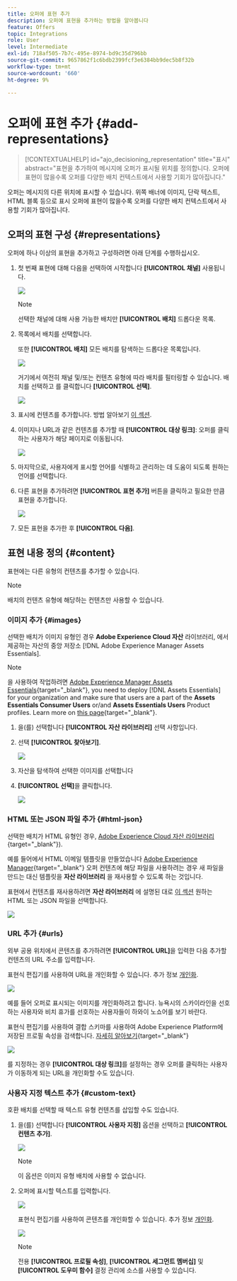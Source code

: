 ```yaml
---
title: 오퍼에 표현 추가
description: 오퍼에 표현을 추가하는 방법을 알아봅니다
feature: Offers
topic: Integrations
role: User
level: Intermediate
exl-id: 718af505-7b7c-495e-8974-bd9c35d796bb
source-git-commit: 9657862f1c6bdb2399fcf3e6384bb9dec5b8f32b
workflow-type: tm+mt
source-wordcount: '660'
ht-degree: 9%

---
```


# 오퍼에 표현 추가 {#add-representations}

>[!CONTEXTUALHELP]
>id="ajo_decisioning_representation"
>title="표시"
>abstract="표현을 추가하여 메시지에 오퍼가 표시될 위치를 정의합니다. 오퍼에 표현이 많을수록 오퍼를 다양한 배치 컨텍스트에서 사용할 기회가 많아집니다."

오퍼는 메시지의 다른 위치에 표시할 수 있습니다. 위쪽 배너에 이미지, 단락 텍스트, HTML 블록 등으로 표시 오퍼에 표현이 많을수록 오퍼를 다양한 배치 컨텍스트에서 사용할 기회가 많아집니다.

## 오퍼의 표현 구성 {#representations}

오퍼에 하나 이상의 표현을 추가하고 구성하려면 아래 단계를 수행하십시오.

1. 첫 번째 표현에 대해 다음을 선택하여 시작합니다 **[!UICONTROL 채널]** 사용됩니다.

   ![](../assets/channel-placement.png)

   >[!NOTE]
   >
   >선택한 채널에 대해 사용 가능한 배치만 **[!UICONTROL 배치]** 드롭다운 목록.

1. 목록에서 배치를 선택합니다.

   또한 **[!UICONTROL 배치]** 모든 배치를 탐색하는 드롭다운 목록입니다.

   ![](../assets/browse-button-placements.png)

   거기에서 여전히 채널 및/또는 컨텐츠 유형에 따라 배치를 필터링할 수 있습니다. 배치를 선택하고 를 클릭합니다 **[!UICONTROL 선택]**.

   ![](../assets/browse-placements.png)

1. 표시에 컨텐츠를 추가합니다. 방법 알아보기 [이 섹션](#content).

1. 이미지나 URL과 같은 컨텐츠를 추가할 때 **[!UICONTROL 대상 링크]**: 오퍼를 클릭하는 사용자가 해당 페이지로 이동됩니다.

   ![](../assets/offer-destination-link.png)

1. 마지막으로, 사용자에게 표시할 언어를 식별하고 관리하는 데 도움이 되도록 원하는 언어를 선택합니다.

1. 다른 표현을 추가하려면 **[!UICONTROL 표현 추가]** 버튼을 클릭하고 필요한 만큼 표현을 추가합니다.

   ![](../assets/offer-add-representation.png)

1. 모든 표현을 추가한 후 **[!UICONTROL 다음]**.

## 표현 내용 정의 {#content}

표현에는 다른 유형의 컨텐츠를 추가할 수 있습니다.

>[!NOTE]
>
>배치의 컨텐츠 유형에 해당하는 컨텐츠만 사용할 수 있습니다.

### 이미지 추가 {#images}

선택한 배치가 이미지 유형인 경우 **Adobe Experience Cloud 자산** 라이브러리, 에서 제공하는 자산의 중앙 저장소 [!DNL Adobe Experience Manager Assets Essentials].

>[!NOTE]
>
> 을 사용하여 작업하려면 [Adobe Experience Manager Assets Essentials](https://experienceleague.adobe.com/docs/experience-manager-assets-essentials/help/introduction.html){target="_blank"}, you need to deploy [!DNL Assets Essentials] for your organization and make sure that users are a part of the **Assets Essentials Consumer Users** or/and **Assets Essentials Users** Product profiles. Learn more on [this page](https://experienceleague.adobe.com/docs/experience-manager-assets-essentials/help/get-started-admins/deploy-administer.html){target="_blank"}.

1. 을(를) 선택합니다 **[!UICONTROL 자산 라이브러리]** 선택 사항입니다.

1. 선택 **[!UICONTROL 찾아보기]**.

   ![](../assets/offer-browse-asset-library.png)

1. 자산을 탐색하여 선택한 이미지를 선택합니다

1. **[!UICONTROL 선택]**&#x200B;을 클릭합니다.

   ![](../assets/offer-select-asset.png)

### HTML 또는 JSON 파일 추가 {#html-json}

선택한 배치가 HTML 유형인 경우, [Adobe Experience Cloud 자산 라이브러리](https://experienceleague.adobe.com/docs/experience-manager-assets-essentials/help/introduction.html){target="_blank"}).

예를 들어에서 HTML 이메일 템플릿을 만들었습니다 [Adobe Experience Manager](https://experienceleague.adobe.com/docs/experience-manager.html){target="_blank"} 오퍼 컨텐츠에 해당 파일을 사용하려는 경우 새 파일을 만드는 대신 템플릿을 **자산 라이브러리** 을 재사용할 수 있도록 하는 것입니다.

표현에서 컨텐츠를 재사용하려면 **자산 라이브러리** 에 설명된 대로 [이 섹션](#images) 원하는 HTML 또는 JSON 파일을 선택합니다.

![](../assets/offer-browse-asset-library-json.png)

### URL 추가 {#urls}

외부 공용 위치에서 콘텐츠를 추가하려면 **[!UICONTROL URL]**&#x200B;을 입력한 다음 추가할 컨텐츠의 URL 주소를 입력합니다.

표현식 편집기를 사용하여 URL을 개인화할 수 있습니다. 추가 정보 [개인화](../../personalization/personalize.md#use-expression-editor).

![](../assets/offer-content-url.png)

예를 들어 오퍼로 표시되는 이미지를 개인화하려고 합니다. 뉴욕시의 스카이라인을 선호하는 사용자와 비치 휴가를 선호하는 사용자들이 하와이 노쇼어를 보기 바란다.

표현식 편집기를 사용하여 결합 스키마를 사용하여 Adobe Experience Platform에 저장된 프로필 속성을 검색합니다. [자세히 알아보기](https://experienceleague.adobe.com/docs/experience-platform/profile/union-schemas/union-schemas-overview.html){target="_blank"}

![](../assets/offer-content-url-personalization.png)

를 지정하는 경우 **[!UICONTROL 대상 링크]**&#x200B;를 설정하는 경우 오퍼를 클릭하는 사용자가 이동하게 되는 URL을 개인화할 수도 있습니다.

### 사용자 지정 텍스트 추가 {#custom-text}

호환 배치를 선택할 때 텍스트 유형 컨텐츠를 삽입할 수도 있습니다.

1. 을(를) 선택합니다 **[!UICONTROL 사용자 지정]** 옵션을 선택하고 **[!UICONTROL 컨텐츠 추가]**.

   ![](../assets/offer-add-content.png)

   >[!NOTE]
   >
   >이 옵션은 이미지 유형 배치에 사용할 수 없습니다.

1. 오퍼에 표시할 텍스트를 입력합니다.

   ![](../assets/offer-text-content.png)

   표현식 편집기를 사용하여 콘텐츠를 개인화할 수 있습니다. 추가 정보 [개인화](../../personalization/personalize.md#use-expression-editor).

   ![](../assets/offer-personalization.png)

   >[!NOTE]
   >
   >전용 **[!UICONTROL 프로필 속성]**, **[!UICONTROL 세그먼트 멤버십]** 및 **[!UICONTROL 도우미 함수]** 결정 관리에 소스를 사용할 수 있습니다.

